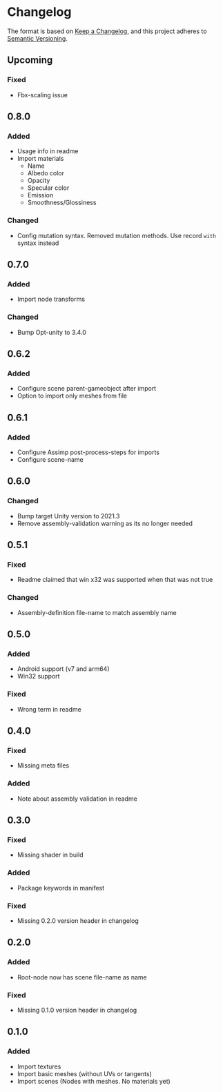 ﻿# Changelog

The format is based on [Keep a Changelog](https://keepachangelog.com/en/1.0.0/),
and this project adheres
to [Semantic Versioning](https://semver.org/spec/v2.0.0.html).

## Upcoming

### Fixed

- Fbx-scaling issue

## 0.8.0

### Added

- Usage info in readme
- Import materials
  - Name
  - Albedo color
  - Opacity
  - Specular color
  - Emission
  - Smoothness/Glossiness

### Changed

- Config mutation syntax. Removed mutation methods.
  Use record `with` syntax instead

## 0.7.0

### Added

- Import node transforms

### Changed

- Bump Opt-unity to 3.4.0

## 0.6.2

### Added

- Configure scene parent-gameobject after import
- Option to import only meshes from file

## 0.6.1

### Added

- Configure Assimp post-process-steps for imports
- Configure scene-name

## 0.6.0

### Changed

- Bump target Unity version to 2021.3
- Remove assembly-validation warning as its no longer needed

## 0.5.1

### Fixed

- Readme claimed that win x32 was supported when that was not true

### Changed

- Assembly-definition file-name to match assembly name

## 0.5.0

### Added

- Android support (v7 and arm64)
- Win32 support

### Fixed

- Wrong term in readme

## 0.4.0

### Fixed

- Missing meta files

### Added

- Note about assembly validation in readme

## 0.3.0

### Fixed

- Missing shader in build

### Added

- Package keywords in manifest

### Fixed

- Missing 0.2.0 version header in changelog

## 0.2.0

### Added

- Root-node now has scene file-name as name

### Fixed

- Missing 0.1.0 version header in changelog

## 0.1.0

### Added

- Import textures
- Import basic meshes (without UVs or tangents)
- Import scenes (Nodes with meshes. No materials yet)